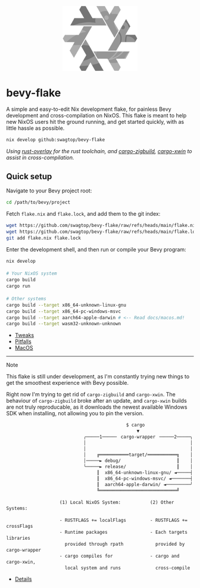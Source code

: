 <div align="center"> <img src="bevy-flake.svg" width="200"/> </div>

# bevy-flake

A simple and easy-to-edit Nix development flake,
for painless Bevy development and cross-compilation on NixOS.
This flake is meant to help new NixOS users hit the ground running,
and get started quickly, with as little hassle as possible.

```sh
nix develop github:swagtop/bevy-flake
```

*Using [rust-overlay][overlay] for the rust toolchain,
and [cargo-zigbuild][zigbuild], [cargo-xwin](xwin) to assist in
cross-compilation.*

[overlay]: https://github.com/oxalica/rust-overlay/
[zigbuild]: https://github.com/rust-cross/cargo-zigbuild
[xwin]: https://github.com/rust-cross/cargo-xwin

## Quick setup

Navigate to your Bevy project root:

```sh
cd /path/to/bevy/project
```

Fetch `flake.nix` and `flake.lock`, and add them to the git index:

```sh
wget https://github.com/swagtop/bevy-flake/raw/refs/heads/main/flake.nix
wget https://github.com/swagtop/bevy-flake/raw/refs/heads/main/flake.lock
git add flake.nix flake.lock
```

Enter the development shell, and then run or compile your Bevy program:

```sh
nix develop

# Your NixOS system
cargo build
cargo run

# Other systems
cargo build --target x86_64-unknown-linux-gnu
cargo build --target x86_64-pc-windows-msvc
cargo build --target aarch64-apple-darwin # <-- Read docs/macos.md!
cargo build --target wasm32-unknown-unknown
```

- [Tweaks](docs/tweaks.md)
- [Pitfalls](docs/pitfalls.md)
- [MacOS](docs/macos.md)

---
> [!NOTE]
> This flake is still under development, as I'm constantly trying new things
> to get the smoothest experience with Bevy possible.
>
> Right now I'm trying to get rid of `cargo-zigbuild` and `cargo-xwin`.
> The behaviour of `cargo-zigbuild` broke after an update, and `cargo-xwin`
> builds are not truly reproducable, as it downloads the newest available
> Windows SDK when installing, not allowing you to pin the version.

```
                                             $ cargo
                                                 ▼
                             ╭─────1─────╴ cargo-wrapper ╶─────2─────╮
                             │                                       │
                             │                                       │
                             │    ╔═══════════target/═══════════╗    │
                             │─────► debug/                     ║    │
                             ╰─────► release/                   ║    │
                                  ║  x86_64-unknown-linux-gnu/ ◄─────┤
                                  ║  x86_64-pc-windows-msvc/ ◄───────┤
                                  ║  aarch64-apple-darwin/ ◄─────────╯
                                  ╚═════════════════════════════╝

                    (1) Local NixOS System:           (2) Other Systems:

                    - RUSTFLAGS += localFlags         - RUSTFLAGS += crossFlags
                    - Runtime packages                - Each targets libraries
                      provided through rpath            provided by cargo-wrapper
                    - cargo compiles for              - cargo and cargo-xwin,
                      local system and runs             cross-compile
```
- [Details](docs/details.md)
